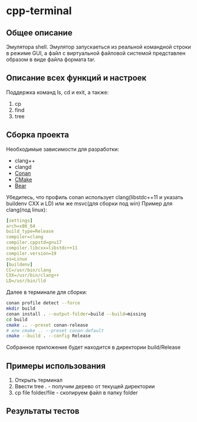 # cpp-terminal

## Общее описание
Эмулятора shell.
Эмулятор запускаеться из реальной командной строки в режиме GUI, а файл с
виртуальной файловой системой представлен образом в виде файла формата
tar.

## Описание всех функций и настроек
Поддержка команд ls, cd и exit, а также:
1. cp
2. find
3. tree
## Cборка проекта

Необходимые зависимости для разработки:
- clang++
- clangd
- [Conan](https://conan.io/downloads)
- [CMake](https://cmake.org/download/)
- [Bear](https://github.com/rizsotto/Bear)

Убедитесь, что профиль conan использует clang(libstdc++11 и указать buildenv СXX и LD) или же msvc(для сборки под win)
Пример для clang(под linux):
```yml
[settings]
arch=x86_64
build_type=Release
compiler=clang
compiler.cppstd=gnu17
compiler.libcxx=libstdc++11
compiler.version=19
os=Linux
[buildenv]
CC=/usr/bin/clang
CXX=/usr/bin/clang++
LD=/usr/bin/lld
```

Далее в терминале для сборки:
```bash
conan profile detect --force
mkdir build
conan install . --output-folder=build --build=missing
cd build
cmake .. --preset conan-release 
# или cmake .. --preset conan-default 
cmake --build . --config Release
```
Собранное приложение будет находится в директории build/Release
## Примеры использования
1. Открыть терминал
2. Ввести tree . - получим дерево от текущей директории
3. сp file folder/file - скопируем файл в папку folder
## Результаты тестов